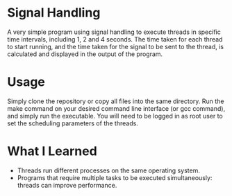 # Signal Handling
A very simple program using signal handling to execute threads in specific time intervals, including 1, 2 and 4 seconds. The time taken for each thread to start running, and the 
time taken for the signal to be sent to the thread, is calculated and displayed in the output of the program. 
# Usage
Simply clone the repository or copy all files into the same directory. Run the make command on your desired command line interface (or gcc command), and simply run the executable. You will need to be logged in as root user to set the scheduling parameters of the threads. 
# What I Learned
- Threads run different processes on the same operating system. 
- Programs that require multiple tasks to be executed simultaneously: threads can improve performance. 
